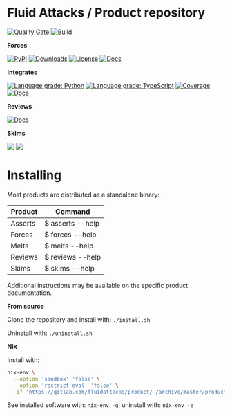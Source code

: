 # Fluid Attacks / Product repository

[![Quality Gate](https://sonarcloud.io/api/project_badges/measure?project=fluidattacks_product&metric=alert_status)](https://sonarcloud.io/dashboard?id=fluidattacks_product)
[![Build](https://gitlab.com/fluidattacks/product/badges/master/pipeline.svg)](https://gitlab.com/fluidattacks/product/-/commits/master)

**Forces**

[![PyPI](https://img.shields.io/pypi/v/forces)](https://pypi.org/project/forces)
[![Downloads](https://img.shields.io/pypi/dm/forces)](https://pypi.org/project/forces)
[![License](https://img.shields.io/pypi/l/forces)](../LICENSE)
[![Docs](https://img.shields.io/badge/Docs-grey)](./forces/README.md)

**Integrates**

[![Language grade: Python](https://img.shields.io/lgtm/grade/python/g/fluidattacks/integrates.svg?logo=lgtm&logoWidth=18)](https://lgtm.com/projects/g/fluidattacks/integrates/context:python)
[![Language grade: TypeScript](https://img.shields.io/lgtm/grade/javascript/g/fluidattacks/integrates.svg?logo=lgtm&logoWidth=18)](https://lgtm.com/projects/g/fluidattacks/integrates/context:python)
[![Coverage](https://codecov.io/gl/fluidattacks/integrates/branch/master/graph/badge.svg)](https://codecov.io/gl/fluidattacks/integrates)
[![Docs](https://img.shields.io/badge/Docs-grey)](./integrates/README.md)

**Reviews**

[![Docs](https://img.shields.io/badge/Docs-grey)](./reviews/README.md)

**Skims**

[![](https://img.shields.io/badge/Contributing-green)](./skims/README.md)
[![](https://img.shields.io/badge/Docs-grey)](https://fluidattacks.com/resources/doc/skims/)

# Installing

Most products are distributed as a standalone binary:

| Product  | Command            |
|--------- |------------------- |
| Asserts  |  $ asserts --help  |
| Forces   |  $ forces --help   |
| Melts    |  $ melts --help    |
| Reviews  |  $ reviews --help  |
| Skims    |  $ skims --help    |

Additional instructions may be available on the specific product documentation.

**From source**

Clone the repository and install with: `./install.sh`

Uninstall with: `./uninstall.sh`

**Nix**

Install with:

```sh
nix-env \
  --option 'sandbox' 'false' \
  --option 'restrict-eval' 'false' \
  -if 'https://gitlab.com/fluidattacks/product/-/archive/master/product-master.tar.gz'
```

See installed software with: `nix-env -q`, uninstall with: `nix-env -e`
